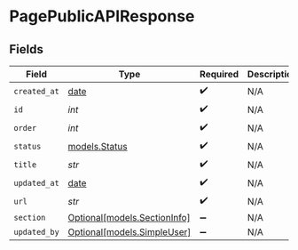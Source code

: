# PagePublicAPIResponse


## Fields

| Field                                                                | Type                                                                 | Required                                                             | Description                                                          |
| -------------------------------------------------------------------- | -------------------------------------------------------------------- | -------------------------------------------------------------------- | -------------------------------------------------------------------- |
| `created_at`                                                         | [date](https://docs.python.org/3/library/datetime.html#date-objects) | :heavy_check_mark:                                                   | N/A                                                                  |
| `id`                                                                 | *int*                                                                | :heavy_check_mark:                                                   | N/A                                                                  |
| `order`                                                              | *int*                                                                | :heavy_check_mark:                                                   | N/A                                                                  |
| `status`                                                             | [models.Status](../models/status.md)                                 | :heavy_check_mark:                                                   | N/A                                                                  |
| `title`                                                              | *str*                                                                | :heavy_check_mark:                                                   | N/A                                                                  |
| `updated_at`                                                         | [date](https://docs.python.org/3/library/datetime.html#date-objects) | :heavy_check_mark:                                                   | N/A                                                                  |
| `url`                                                                | *str*                                                                | :heavy_check_mark:                                                   | N/A                                                                  |
| `section`                                                            | [Optional[models.SectionInfo]](../models/sectioninfo.md)             | :heavy_minus_sign:                                                   | N/A                                                                  |
| `updated_by`                                                         | [Optional[models.SimpleUser]](../models/simpleuser.md)               | :heavy_minus_sign:                                                   | N/A                                                                  |